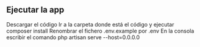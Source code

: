 ## Ejecutar la app
Descargar el código
Ir a la carpeta donde está el código y ejecutar composer install
Renombrar el fichero .env.example por .env
En la consola escribir el comando php artisan serve --host=0.0.0.0
